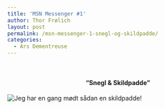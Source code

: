 ```yaml
---
title: 'MSN Messenger #1'
author: Thor Frølich
layout: post
permalink: /msn-messenger-1-snegl-og-skildpadde/
categories:
  - Ars Dementreuse
---
```

<center>
  <br /> <h4>
    “Snegl & Skildpadde”
  </h4>
  
  <p>
    </center>
  </p>
  
  <div class="bitImage bitCenter" style="width: 313px">
    <img src="http://www.abekat.net/wp-content/images/MSNMessenger_0001.gif" alt="Jeg har en gang mødt sådan en skildpadde!" />
  </div>
